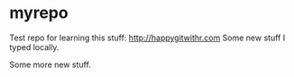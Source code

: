 # myrepo
Test repo for learning this stuff: http://happygitwithr.com
Some new stuff I typed locally.

Some more new stuff.
